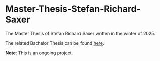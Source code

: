 # Master-Thesis-Stefan-Richard-Saxer
The Master Thesis of Stefan Richard Saxer written in the winter of 2025.

The related Bachelor Thesis can be found [here](https://github.com/stsaxe/Bachelor-Thesis-Stefan-Richard-Saxer).

**Note**: This is an ongoing project.


